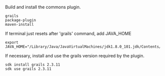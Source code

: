 Build and install the commons plugin.
```
grails
package-plugin
maven-install
```

If terminal just resets after 'grails' command, add JAVA_HOME
```
export JAVA_HOME="/Library/Java/JavaVirtualMachines/jdk1.8.0_101.jdk/Contents/Home/"
```

If necessary, install and use the grails version required by the plugin.
```
sdk install grails 2.3.11
sdk use grails 2.3.11
```
